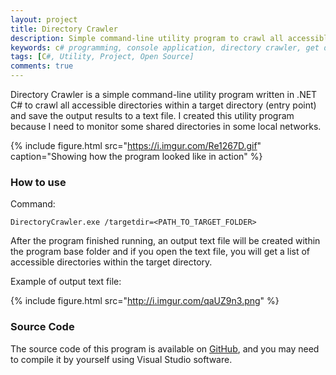 ```yaml
---
layout: project
title: Directory Crawler
description: Simple command-line utility program to crawl all accessible directories recursively within a target directory and outputs the results into a text file.
keywords: c# programming, console application, directory crawler, get directories
tags: [C#, Utility, Project, Open Source]
comments: true
---
```


Directory Crawler is a simple command-line utility program written in .NET C# to crawl all accessible directories within a target directory (entry point) and save the output results to a text file. I created this utility program because I need to monitor some shared directories in some local networks.

{% include figure.html src="https://i.imgur.com/Re1267D.gif" caption="Showing how the program looked like in action" %}

### How to use

Command:

```shell
DirectoryCrawler.exe /targetdir=<PATH_TO_TARGET_FOLDER> 
```

After the program finished running, an output text file will be created within the program base folder and if you open the text file, you will get a list of accessible directories within the target directory.

Example of output text file:

{% include figure.html src="http://i.imgur.com/qaUZ9n3.png" %}

### Source Code

The source code of this program is available on [GitHub](https://github.com/heiswayi/DirectoryCrawler), and you may need to compile it by yourself using Visual Studio software.
